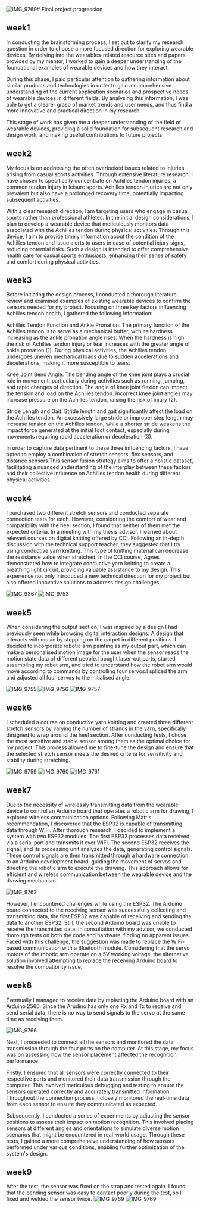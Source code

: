 ![IMG_9769](https://github.com/yqh022/final-project/assets/119873931/06e2fc7c-741d-4fe7-b3f6-ebccde301724)# Final project progression
## week1
In conducting the brainstorming process, I set out to clarify my research question in order to choose a more focused direction for exploring wearable devices. By delving into the wearables-related resource sites and papers provided by my mentor, I worked to gain a deeper understanding of the foundational examples of wearable devices and how they interact.

During this phase, I paid particular attention to gathering information about similar products and technologies in order to gain a comprehensive understanding of the current application scenarios and prospective needs of wearable devices in different fields. By analysing this information, I was able to get a clearer grasp of market trends and user needs, and thus find a more innovative and practical direction in my research.

This stage of work has given me a deeper understanding of the field of wearable devices, providing a solid foundation for subsequent research and design work, and making useful contributions to future projects.

## week2
My focus is on addressing the often overlooked issues related to injuries arising from casual sports activities. Through extensive literature research, I have chosen to specifically concentrate on Achilles tendon injuries, a common tendon injury in leisure sports. Achilles tendon injuries are not only prevalent but also have a prolonged recovery time, potentially impacting subsequent activities.

With a clear research direction, I am targeting users who engage in casual sports rather than professional athletes. In the initial design considerations, I plan to develop a wearable device that meticulously monitors data associated with the Achilles tendon during physical activities. Through this device, I aim to provide timely information about the condition of the Achilles tendon and issue alerts to users in case of potential injury signs, reducing potential risks. Such a design is intended to offer comprehensive health care for casual sports enthusiasts, enhancing their sense of safety and comfort during physical activities.

## week3
Before initiating the design process, I conducted a thorough literature review and examined examples of existing wearable devices to confirm the sensors needed for my project. Focusing on three key factors influencing Achilles tendon health, I gathered the following information:

Achilles Tendon Function and Ankle Pronation:
The primary function of the Achilles tendon is to serve as a mechanical buffer, with its hardness increasing as the ankle pronation angle rises. When the hardness is high, the risk of Achilles tendon injury or tear increases with the greater angle of ankle pronation (1). During physical activities, the Achilles tendon undergoes uneven mechanical loads due to sudden accelerations and decelerations, making it more susceptible to tears.

Knee Joint Bend Angle:
The bending angle of the knee joint plays a crucial role in movement, particularly during activities such as running, jumping, and rapid changes of direction. The angle of knee joint flexion can impact the tension and load on the Achilles tendon. Incorrect knee joint angles may increase pressure on the Achilles tendon, raising the risk of injury (2).

Stride Length and Gait:
Stride length and gait significantly affect the load on the Achilles tendon. An excessively large stride or improper step length may increase tension on the Achilles tendon, while a shorter stride weakens the impact force generated at the initial foot contact, especially during movements requiring rapid acceleration or deceleration (3).


In order to capture data pertinent to these three influencing factors, I have opted to employ a combination of stretch sensors, flex sensors, and distance sensors.This sensor fusion strategy aims to offer a holistic dataset, facilitating a nuanced understanding of the interplay between these factors and their collective influence on Achilles tendon health during different physical activities.

## week4
I purchased two different stretch sensors and conducted separate connection tests for each. However, considering the comfort of wear and compatibility with the heel section, I found that neither of them met the expected criteria. In a meeting with my thesis advisor, I learned about relevant courses on digital knitting offered by CCI. Following an in-depth discussion with the technical support teacher, they suggested that I try using conductive yarn knitting. This type of knitting material can decrease the resistance value when stretched. In the CCI course, Agnes demonstrated how to integrate conductive yarn knitting to create a breathing light circuit, providing valuable assistance to my design. This experience not only introduced a new technical direction for my project but also offered innovative solutions to address design challenges.

![IMG_9367](https://github.com/yqh022/final-project/assets/119873931/cf59205a-9c48-46a2-833e-ee22d579bbeb)
![IMG_9753](https://github.com/yqh022/final-project/assets/119873931/11dea43d-f738-41a8-8113-2fc499d07451)

## week5
When considering the output section, I was inspired by a design I had previously seen while browsing digital interaction designs. A design that interacts with music by stepping on the carpet in different positions. I decided to incorporate robotic arm painting as my output part, which can make a personalised motion image for the user when the sensor reads the motion state data of different people.I bought laser-cut parts, started assembling my robot arm, and tried to understand how the robot arm would move according to commands by controlling four servos.I spliced the arm and adjusted all four servos to the initialised angle.

![IMG_9755](https://github.com/yqh022/final-project/assets/119873931/65758070-fc8e-4696-b907-aae8f85e2c2b)
![IMG_9756](https://github.com/yqh022/final-project/assets/119873931/5d188343-fa03-41ec-8e5b-5448d8f3abec)
![IMG_9757](https://github.com/yqh022/final-project/assets/119873931/fdd288a1-a08f-4e76-84da-babb8b2be4db)

## week6
I scheduled a course on conductive yarn knitting and created three different stretch sensors by varying the number of strands in the yarn, specifically designed to wrap around the heel section. After conducting tests, I chose the most sensitive and stable sensor among them as the optimal choice for my project. This process allowed me to fine-tune the design and ensure that the selected stretch sensor meets the desired criteria for sensitivity and stability during stretching.

![IMG_9759](https://github.com/yqh022/final-project/assets/119873931/6874a43d-160f-467d-b469-8f678c05440b)
![IMG_9760](https://github.com/yqh022/final-project/assets/119873931/e643cfc5-17d0-42b5-9872-6b2ebb29a487)
![IMG_9761](https://github.com/yqh022/final-project/assets/119873931/d38f0791-223d-4080-9d5f-2862051abaf9)

## week7
Due to the necessity of wirelessly transmitting data from the wearable device to control an Arduino board that operates a robotic arm for drawing, I explored wireless communication options. Following Matt's recommendation, I discovered that the ESP32 is capable of transmitting data through WiFi. After thorough research, I decided to implement a system with two ESP32 modules. The first ESP32 processes data received via a serial port and transmits it over WiFi. The second ESP32 receives the signal, and its processing unit analyzes the data, generating control signals. These control signals are then transmitted through a hardware connection to an Arduino development board, guiding the movement of servos and directing the robotic arm to execute the drawing. This approach allows for efficient and wireless communication between the wearable device and the drawing mechanism.

![IMG_9762](https://github.com/yqh022/final-project/assets/119873931/4456cbb4-2e84-4f5b-b723-30765dd09bab)

However, I encountered challenges while using the ESP32. The Arduino board connected to the receiving sensor was successfully collecting and transmitting data, the first ESP32 was capable of receiving and sending the data to another ESP32. Still, the second Arduino board was unable to receive the transmitted data. In consultation with my advisor, we conducted thorough tests on both the code and hardware, finding no apparent issues. Faced with this challenge, the suggestion was made to replace the WiFi-based communication with a Bluetooth module. Considering that the servo motors of the robotic arm operate on a 5V working voltage, the alternative solution involved attempting to replace the receiving Arduino board to resolve the compatibility issue.

## week8
Eventually I managed to receive data by replacing the Arduino board with an Arduino 2560. Since the Arudino has only one Rx and Tx to receive and send serial data, there is no way to send signals to the servo at the same time as receiving them.

![IMG_9766](https://github.com/yqh022/final-project/assets/119873931/88a2a495-6720-4c37-944b-b725b8e00aad)

Next, I proceeded to connect all the sensors and monitored the data transmission through the four ports on the computer.  At this stage, my focus was on assessing how the sensor placement affected the recognition performance.

Firstly, I ensured that all sensors were correctly connected to their respective ports and monitored their data transmission through the computer.  This involved meticulous debugging and testing to ensure the sensors operated correctly and accurately transmitted information.  Throughout the connection process, I closely monitored the real-time data from each sensor to ensure they communicated as expected.

Subsequently, I conducted a series of experiments by adjusting the sensor positions to assess their impact on motion recognition.  This involved placing sensors at different angles and orientations to simulate diverse motion scenarios that might be encountered in real-world usage.  Through these tests, I gained a more comprehensive understanding of how sensors performed under various conditions, enabling further optimization of the system's design.

## week9
After the test, the sensor was fixed on the strap and tested again. I found that the bending sensor was easy to contact poorly during the test, so I fixed and welded the sensor twice.
![IMG_9769](https://github.com/yqh022/final-project/assets/119873931/a657c6b4-d847-4cb9-a240-e82c5670ae52)
![IMG_9769](https://github.com/yqh022/final-project/assets/119873931/9f90abdc-dd63-4859-88ee-917ea85d5349)
